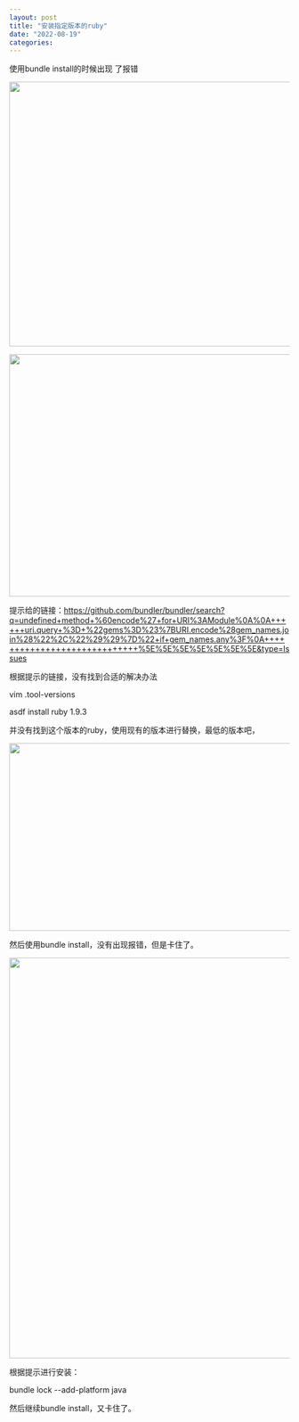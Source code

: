 ```yaml
---
layout: post
title: "安装指定版本的ruby"
date: "2022-08-19"
categories: 
---
```

<p>使用bundle install的时候出现 了报错</p>

<p><img height="475" src="/uploads/ckeditor/pictures/293/image-20220819110603-2.png" width="1691" /></p>

<p><img height="435" src="/uploads/ckeditor/pictures/294/image-20220819110615-3.png" width="1920" /></p>

<p>提示给的链接：<a href="https://github.com/bundler/bundler/search?q=undefined+method+%60encode%27+for+URI%3AModule%0A%0A++++++uri.query+%3D+%22gems%3D%23%7BURI.encode%28gem_names.join%28%22%2C%22%29%29%7D%22+if+gem_names.any%3F%0A+++++++++++++++++++++++++++++%5E%5E%5E%5E%5E%5E%5E&amp;type=Issues">https://github.com/bundler/bundler/search?q=undefined+method+%60encode%27+for+URI%3AModule%0A%0A++++++uri.query+%3D+%22gems%3D%23%7BURI.encode%28gem_names.join%28%22%2C%22%29%29%7D%22+if+gem_names.any%3F%0A+++++++++++++++++++++++++++++%5E%5E%5E%5E%5E%5E%5E&amp;type=Issues</a></p>

<p>根据提示的链接，没有找到合适的解决办法</p>

<p>vim .tool-versions</p>

<p>asdf install ruby 1.9.3</p>

<p>并没有找到这个版本的ruby，使用现有的版本进行替换，最低的版本吧，</p>

<p><img height="337" src="/uploads/ckeditor/pictures/292/image-20220819110358-1.png" width="1204" /></p>

<p>然后使用bundle install，没有出现报错，但是卡住了。</p>

<p><img height="719" src="/uploads/ckeditor/pictures/295/image-20220819110756-4.png" width="1920" /></p>

<p>根据提示进行安装：</p>

<p>bundle lock --add-platform java</p>

<p>然后继续bundle install，又卡住了。</p>

